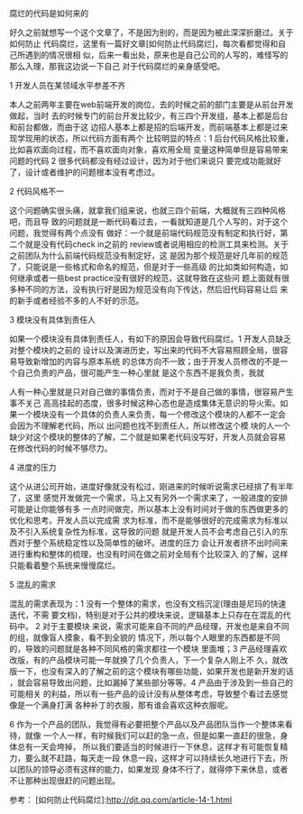 腐烂的代码是如何来的

好久之前就想写一个这个文章了，不是因为别的，而是因为被此深深折磨过。关于如何防止
代码腐烂，这里有一篇好文章[如何防止代码腐烂]，每次看都觉得和自己所遇到的情况很相
似，后来一看出处，原来也是自己公司的人写的，难怪写的那么入理，那我这边说一下自己
对于代码腐烂的亲身感受吧。


1 开发人员在某领域水平参差不齐

本人之前两年主要在web前端开发的岗位，去的时候之前的部门主要是从前台开发做起，当时
去的时候专门的前台开发比较少，有三四个开发组，基本上都是后台和前台都做，而由于这
边招人基本上都是招的后端开发，而前端基本上都是过来现学现用的状态，所以代码方面有两个
比较明显的特点：1 后台代码风格比较重，比如喜欢面向过程，而不喜欢面向对象，喜欢用全局
变量这种简单但是容易带来问题的代码 2 很多代码都没有经过设计，因为对于他们来说只
要完成功能就好了，设计或者维护的问题根本没有考虑过。

2 代码风格不一

这个问题确实很头痛，就拿我们组来说，也就三四个前端，大概就有三四种风格吧，而且导
致的问题就是一断代码看过去，一看就知道是几个人写的，对于这个问题，我觉得有两个点没有
做好：一个就是前端代码规范没有制定和执行好，第二个就是没有代码check in之前的
review或者说用相应的检测工具来检测。关于之前团队为什么前端代码规范没有制定好，这
是因为那个规范是好几年前的规范了，只能说是一些格式和命名的规范，但是对于一些高级
的比如类如何构造，如何继承或者一些best practice没有很好的规范，这就导致在这些问
题上面就有很多种不同的方法，没有执行好是因为规范没有向下传达，然后旧代码容易让后
来的新手或者经验不多的人不好的示范。

3 模块没有具体到责任人

如果一个模块没有具体到责任人，有如下的原因会导致代码腐烂。1 开发人员缺乏对整个模块的之前的
设计以及演进历史，写出来的代码不大容易照顾全局，很容易导致新增加的内容与原本系统
的总体方向不一致；由于开发人员修改的不是一个自己负责的产品，很可能产生一种心里就
是这个东西不是我负责，我就


人有一种心里就是只对自己做的事情负责，而对于不是自己做的事情，很容易产生事不关己
高高挂起的态度，很多时候这种心态也是造成集体无意识的导火索。如果一个模块没有一个具体的负责人来负责，每一个修改这个模块的人都不一定会
会因为不理解老代码，所以
出问题也找不到责任人，所以修改这个模
块的人一个缺少对这个模块的整体的了解，二个就是如果老代码没写好，开发人员就会容易
在修改代码的时候不够尽力。

4 进度的压力

这个从进公司开始，进度好像就没有松过，刚进来的时候听说需求已经排了有半年了，这里
感觉开发做完一个需求，马上又有另外一个需求来了，一般进度的安排可能是让你能够有多
一点时间做完，所以基本上没有时间对于做的东西做更多的优化和思考。开发人员以完成需
求为标准，而不是能够很好的完成需求为标准以及不引入系统复杂性为标准，这导致的问题
就是开发人员不会考虑自己引入的东西对于整个系统稳定性以及简单性的破坏。进度的压力
会让开发者挤不出时间来进行重构和整体的梳理，也没有时间在做之前对全局有个比较深入
的了解，这样只能看着整个系统来慢慢腐烂。

5 混乱的需求

混乱的需求表现为：1 没有一个整体的需求，也没有文档沉淀(理由是尼玛的快速迭代，不需
要文档)，特别是对于公共的模块来说，逻辑基本上只存在在混乱的代码中。 2 对于主要模块
来说，需求可能来自不同的产品经理，开发也是来自不同的组，就像盲人摸象，看不到全貌的
情况下，所以每个人眼里的东西都是不同的，导致的问题就是各种不同风格的需求都往一个模块
里面堆；3 产品经理喜欢改版，有的产品模块可能一年就换了几个负责人，下一个复杂人刚上不
久，就改版一下，也没有深入的了解之前的这个模块有哪些功能，如果开发也是新开发的话
，就会容易导致出问题，比如漏掉了某些部分等等。4 产品由于涉及到一些自己的可能相关
的利益，所以有一些产品的设计没有从整体考虑，导致整个看过去感觉像是一个满身打满
各种补丁的衣服，那有谁会喜欢这种衣服呢。

6 作为一个产品的团队，我觉得有必要把整个产品以及产品团队当作一个整体来看待，就像
一个人一样，有时候我们可以赶的急一点，但是如果一直赶的很急，身体总有一天会垮掉，
所以我们要适当的时候进行一下休息，这样才有可能恢复精力，要么就不赶路，每天走一段
休息一段，这样才可以持续长久地进行下去，所以团队的领导必须有这样的能力，如果发现
身体不行了，就得停下来休息，或者不让那种出现很赶的问题出现。


参考：
[如何防止代码腐烂]:http://djt.qq.com/article-14-1.html
